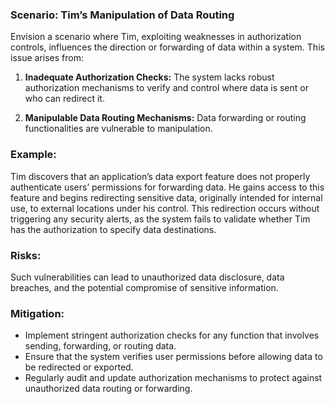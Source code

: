 ### Scenario: Tim’s Manipulation of Data Routing 
Envision a scenario where Tim, exploiting weaknesses in authorization controls, influences the direction or forwarding of data within a system. This issue arises from: 

1. **Inadequate Authorization Checks:** The system lacks robust authorization mechanisms to verify and control where data is sent or who can redirect it. 

2. **Manipulable Data Routing Mechanisms:** Data forwarding or routing functionalities are vulnerable to manipulation. 

### Example: 

Tim discovers that an application’s data export feature does not properly authenticate users’ permissions for forwarding data. He gains access to this feature and begins redirecting sensitive data, originally intended for internal use, to external locations under his control. This redirection occurs without triggering any security alerts, as the system fails to validate whether Tim has the authorization to specify data destinations. 

### Risks: 

Such vulnerabilities can lead to unauthorized data disclosure, data breaches, and the potential compromise of sensitive information. 

### Mitigation: 

- Implement stringent authorization checks for any function that involves sending, forwarding, or routing data. 
- Ensure that the system verifies user permissions before allowing data to be redirected or exported. 
- Regularly audit and update authorization mechanisms to protect against unauthorized data routing or forwarding. 